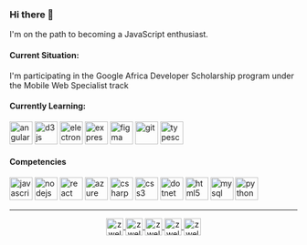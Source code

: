 ### Hi there 👋
I'm on the path to becoming a JavaScript enthusiast.

#### Current Situation:
I'm participating in the Google Africa Developer Scholarship program under the Mobile Web Specialist track

#### Currently Learning:
<p align="left">
  <img src="https://devicons.github.io/devicon/devicon.git/icons/angularjs/angularjs-original.svg" alt="angularjs" width="40" height="40"/> 
  <img src="https://devicons.github.io/devicon/devicon.git/icons/d3js/d3js-original.svg" alt="d3js" width="40" height="40"/> 
  <img src="https://devicons.github.io/devicon/devicon.git/icons/electron/electron-original.svg" alt="electron" width="40" height="40"/> 
  <img src="https://devicons.github.io/devicon/devicon.git/icons/express/express-original-wordmark.svg" alt="express" width="40" height="40"/> 
  <img src="https://www.vectorlogo.zone/logos/figma/figma-icon.svg" alt="figma" width="40" height="40"/> 
  <img src="https://www.vectorlogo.zone/logos/git-scm/git-scm-icon.svg" alt="git" width="40" height="40"/> 
  <img src="https://devicons.github.io/devicon/devicon.git/icons/typescript/typescript-original.svg" alt="typescript" width="40" height="40"/>
</p>

#### Competencies
<p align="left">
  <img src="https://devicons.github.io/devicon/devicon.git/icons/javascript/javascript-original.svg" alt="javascript" width="40" height="40"/>
  <img src="https://devicons.github.io/devicon/devicon.git/icons/nodejs/nodejs-original-wordmark.svg" alt="nodejs" width="40" height="40"/>
  <img src="https://devicons.github.io/devicon/devicon.git/icons/react/react-original-wordmark.svg" alt="react" width="40" height="40"/> 
  <img src="https://www.vectorlogo.zone/logos/microsoft_azure/microsoft_azure-icon.svg" alt="azure" width="40" height="40"/> 
  <img src="https://devicons.github.io/devicon/devicon.git/icons/csharp/csharp-original.svg" alt="csharp" width="40" height="40"/> 
  <img src="https://devicons.github.io/devicon/devicon.git/icons/css3/css3-original-wordmark.svg" alt="css3" width="40" height="40"/> 
  <img src="https://devicons.github.io/devicon/devicon.git/icons/dot-net/dot-net-original-wordmark.svg" alt="dotnet" width="40" height="40"/> 
  <img src="https://devicons.github.io/devicon/devicon.git/icons/html5/html5-original-wordmark.svg" alt="html5" width="40" height="40"/> 
  <img src="https://devicons.github.io/devicon/devicon.git/icons/mysql/mysql-original-wordmark.svg" alt="mysql" width="40" height="40"/> 
  <img src="https://devicons.github.io/devicon/devicon.git/icons/python/python-original.svg" alt="python" width="40" height="40"/>
</p>

<hr />
<p align="center">
<a href="https://codepen.io/zwelc" target="_blank">
  <img align="center" src="https://cdn.jsdelivr.net/npm/simple-icons@3.0.1/icons/codepen.svg" alt="zwelc" height="30" width="30" />
  </a>
<a href="https://dev.to/zwelc_" target="_blank">
  <img align="center" src="https://cdn.jsdelivr.net/npm/simple-icons@3.0.1/icons/dev-dot-to.svg" alt="zwelc" height="30" width="30" />
  </a>
<a href="https://twitter.com/zwelc_" target="_blank">
  <img align="center" src="https://cdn.jsdelivr.net/npm/simple-icons@3.0.1/icons/twitter.svg" alt="zwelc_" height="30" width="30" />
  </a>
<a href="https://linkedin.com/in/zwelc" target="_blank">
  <img align="center" src="https://cdn.jsdelivr.net/npm/simple-icons@3.0.1/icons/linkedin.svg" alt="zwelc" height="30" width="30" />
  </a>
<a href="https://instagram.com/zwelc_" target="_blank">
  <img align="center" src="https://cdn.jsdelivr.net/npm/simple-icons@3.0.1/icons/instagram.svg" alt="zwelc_" height="30" width="30" />
  </a>
</p>

